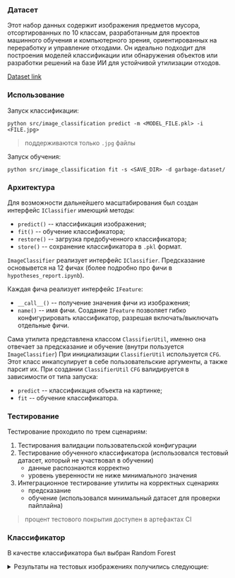 ### Датасет

Этот набор данных содержит изображения предметов мусора, отсортированных по 10 классам, разработанным для проектов машинного обучения и компьютерного зрения, ориентированных на переработку и управление отходами. Он идеально подходит для построения моделей классификации или обнаружения объектов или разработки решений на базе ИИ для устойчивой утилизации отходов.

[Dataset link](https://www.kaggle.com/datasets/sumn2u/garbage-classification-v2/data)

### Использование

Запуск классификации:
```shell
python src/image_classification predict -m <MODEL_FILE.pkl> -i <FILE.jpg>
```
> поддерживаются только `.jpg` файлы

Запуск обучения:
```shell
python src/image_classification fit -s <SAVE_DIR> -d garbage-dataset/
```

### Архитектура
Для возможности дальнейшего масштабирования был создан интерфейс `IClassifier` имеющий методы:
- `predict()` -- классификация изображения;
- `fit()` -- обучение классификатора;
- `restore()` -- загрузка предобученного классификатора;
- `store()` -- сохранение классификатора в `.pkl` формат.

`ImageClassifier` реализует интерфейс `IClassifier`. Предсказание основывется на 12 фичах (более подробно про фичи в `hypotheses_report.ipynb`).

Каждая фича реализует интерфейс `IFeature`:
- `__call__()` -- получение значения фичи из изображения;
- `name()` -- имя фичи.
Создание `IFeature` позволяет гибко конфигурировать классификатор, разрешая включать/выключать отдельные фичи.

Сама утилита представлена классом `ClassifierUtil`, именно она отвечает за предсказание и обучение (внутри пользуется `ImageClassifier`)
При инициализации `ClassifierUtil` используется `CFG`. Этот класс инкапсулирует в себе пользовательские аргументы, а также парсит их. При создании `ClassifierUtil` `CFG` валидируется в зависимости от типа запуска:
- `predict` -- классификация объекта на картинке;
- `fit` -- обучение классификатора.



### Тестирование
Тестирование проходило по трем сценариям:
1. Тестирования валидации пользовательской конфигурации
2. Тестирование обученного классификатора (использовался тестовый датасет, который не участвовал в обучении)
    - данные распознаются корректно
    - уровень уверенности не ниже минимального значения
3. Интеграционное тестирование утилиты на корректных сценариях
    - предсказание
    - обучение (использовался минимальный датасет для проверки пайплайна)

> процент тестового покрытия доступен в артeфактах CI

### Классификатор

В качестве классификатора был выбран Random Forest

<details>
  <summary>Результаты на тестовых изображениях получились следующие:</summary>
  
| Класс       | Корректные предсказания | Всего изображений | Процент (%) |
|-------------|-------------------------|-------------------|-------------|
| trash       | 87                      | 190               | 45.8%       |
| glass       | 365                     | 613               | 59.6%       |
| clothes     | 1006                    | 1066              | 94.4%       |
| metal       | 43                      | 204               | 21.1%       |
| plastic     | 171                     | 397               | 43.0%       |
| cardboard   | 216                     | 365               | 59.2%       |
| paper       | 183                     | 336               | 54.4%       |
| biological  | 136                     | 200               | 68.0%       |
| shoes       | 201                     | 396               | 50.8%       |

Более подробный тест представлен в ноутбуке `classifier_test.ipynb`

**NB:** Классификатор и тестирование производилось с зафиксированным сидом 42 для разбиения датасета на тестовую и тренировочную выборку

</details>
